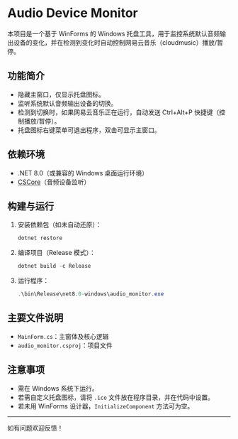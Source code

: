 # Audio Device Monitor

本项目是一个基于 WinForms 的 Windows 托盘工具，用于监控系统默认音频输出设备的变化，并在检测到变化时自动控制网易云音乐（cloudmusic）播放/暂停。

## 功能简介
- 隐藏主窗口，仅显示托盘图标。
- 监听系统默认音频输出设备的切换。
- 检测到切换时，如果网易云音乐正在运行，自动发送 Ctrl+Alt+P 快捷键（控制播放/暂停）。
- 托盘图标右键菜单可退出程序，双击可显示主窗口。

## 依赖环境
- .NET 8.0（或兼容的 Windows 桌面运行环境）
- [CSCore](https://www.nuget.org/packages/CSCore/)（音频设备监听）

## 构建与运行
1. 安装依赖包（如未自动还原）：
   ```powershell
   dotnet restore
   ```
2. 编译项目（Release 模式）：
   ```powershell
   dotnet build -c Release
   ```
3. 运行程序：
   ```powershell
   .\bin\Release\net8.0-windows\audio_monitor.exe
   ```

## 主要文件说明
- `MainForm.cs`：主窗体及核心逻辑
- `audio_monitor.csproj`：项目文件

## 注意事项
- 需在 Windows 系统下运行。
- 若需自定义托盘图标，请将 `.ico` 文件放在程序目录，并在代码中设置。
- 若未用 WinForms 设计器，`InitializeComponent` 方法可为空。

---

如有问题欢迎反馈！

<!-- dotnet nuget list source 

dotnet nuget add source https://api.nuget.org/v3/index.json -n nuget.org

dotnet add package NAudio
dotnet add package CSCore

dotnet build -c Release -->